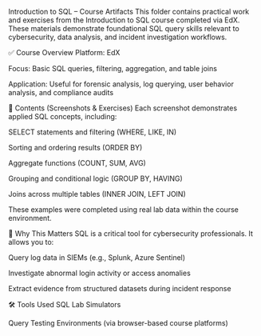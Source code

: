 Introduction to SQL – Course Artifacts
This folder contains practical work and exercises from the Introduction to SQL course completed via EdX. These materials demonstrate foundational SQL query skills relevant to cybersecurity, data analysis, and incident investigation workflows.

✅ Course Overview
Platform: EdX

Focus: Basic SQL queries, filtering, aggregation, and table joins

Application: Useful for forensic analysis, log querying, user behavior analysis, and compliance audits

📸 Contents (Screenshots & Exercises)
Each screenshot demonstrates applied SQL concepts, including:

SELECT statements and filtering (WHERE, LIKE, IN)

Sorting and ordering results (ORDER BY)

Aggregate functions (COUNT, SUM, AVG)

Grouping and conditional logic (GROUP BY, HAVING)

Joins across multiple tables (INNER JOIN, LEFT JOIN)

These examples were completed using real lab data within the course environment.

🎯 Why This Matters
SQL is a critical tool for cybersecurity professionals. It allows you to:

Query log data in SIEMs (e.g., Splunk, Azure Sentinel)

Investigate abnormal login activity or access anomalies

Extract evidence from structured datasets during incident response

🛠️ Tools Used
SQL Lab Simulators

Query Testing Environments (via browser-based course platforms)

